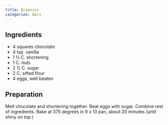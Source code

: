 ```yaml
---
title: Brownies
categories: Bars
---
```


## Ingredients

- 4 squares chocolate
- 4 tsp. vanilla
- 1 ½ C.  shortening
- 1 C.  nuts
- 2 ½ C.  sugar
- 2 C.  sifted flour
- 4 eggs, well beaten

## Preparation

Melt chocolate and shortening together.  Beat eggs with sugar.  Combine rest of ingredients.  Bake at 375 degrees in 9 x 13 pan, about 20 minutes (until shiny on top.)

